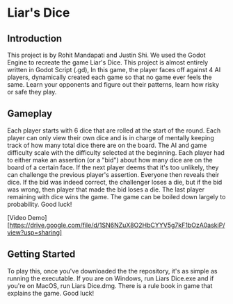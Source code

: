 
# Liar's Dice

## Introduction
This project is by Rohit Mandapati and Justin Shi. We used the Godot Engine to recreate the game Liar's Dice. This project is almost entirely written in Godot Script (.gd), In this game, the player faces off against 4 AI players, dynamically created each game so that no game ever feels the same. Learn your opponents and figure out their patterns, learn how risky or safe they play.


## Gameplay
Each player starts with 6 dice that are rolled at the start of the round. Each player can only view their own dice and is in charge of mentally keeping track of how many total dice there are on the board. The AI and game difficulty scale with the difficulty selected at the beginning. Each player had to either make an assertion (or a "bid") about how many dice are on the board of a certain face. If the next player deems that it's too unlikely, they can challenge the previous player's assertion. Everyone then reveals their dice. If the bid was indeed correct, the challenger loses a die, but if the bid was wrong, then player that made the bid loses a die. The last player remaining with dice wins the game. The game can be boiled down largely to probability. Good luck!

[Video Demo] [https://drive.google.com/file/d/1SN6NZuX8O2HbCYYV5g7kF1bOzA0askiP/view?usp=sharing]

## Getting Started
To play this, once you've downloaded the the repository, it's as simple as running the executable. If you are on Windows, run Liars Dice.exe and if you're on MacOS, run Liars Dice.dmg. There is a rule book in game that explains the game. Good luck!
